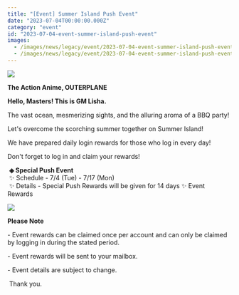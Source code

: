 ```yaml
---
title: "[Event] Summer Island Push Event"
date: "2023-07-04T00:00:00.000Z"
category: "event"
id: "2023-07-04-event-summer-island-push-event"
images:
  - /images/news/legacy/event/2023-07-04-event-summer-island-push-event/07040c4c41f44fc39828118b86d7d12f.webp
  - /images/news/legacy/event/2023-07-04-event-summer-island-push-event/9bf36f68e2e44dcebdf984a81f2f2be3.webp
---
```


![](/images/news/legacy/event/2023-07-04-event-summer-island-push-event/07040c4c41f44fc39828118b86d7d12f.webp)

**The Action Anime, OUTERPLANE**

**Hello, Masters! This is GM Lisha.**

  
The vast ocean, mesmerizing sights, and the alluring aroma of a BBQ party!

Let's overcome the scorching summer together on Summer Island!

We have prepared daily login rewards for those who log in every day!

Don't forget to log in and claim your rewards!  
  
 **◈ Special Push Event**  
 ✨ Schedule - 7/4 (Tue) - 7/17 (Mon)  
 ✨ Details - Special Push Rewards will be given for 14 days ✨ Event Rewards

![](/images/news/legacy/event/2023-07-04-event-summer-island-push-event/9bf36f68e2e44dcebdf984a81f2f2be3.webp)

**Please Note**

\- Event rewards can be claimed once per account and can only be claimed by logging in during the stated period. 

\- Event rewards will be sent to your mailbox. 

\- Event details are subject to change.

  
 Thank you.
